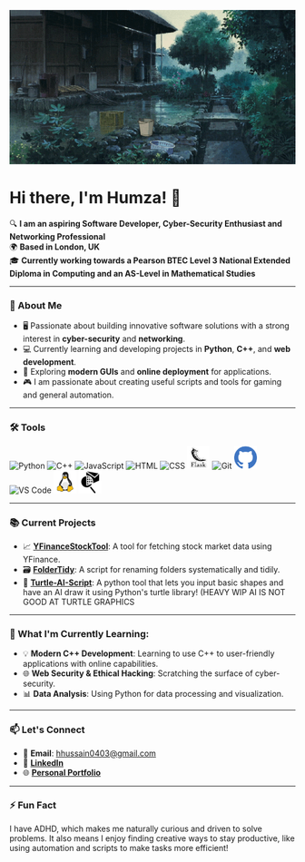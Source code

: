 ![Header Image](header.gif)
# Hi there, I'm Humza! 👋

🔍 **I am an aspiring Software Developer, Cyber-Security Enthusiast and Networking Professional**  
🌍 **Based in London, UK**  
🎓 **Currently working towards a Pearson BTEC Level 3 National Extended Diploma in Computing and an AS-Level in Mathematical Studies**

---

### 🚀 About Me
- 🖥️ Passionate about building innovative software solutions with a strong interest in **cyber-security** and **networking**.
- 💻 Currently learning and developing projects in **Python**, **C++**, and **web development**.
- 🧩 Exploring **modern GUIs** and **online deployment** for applications.
- 🎮 I am passionate about creating useful scripts and tools for gaming and general automation.

---

### 🛠️ Tools
<p align="left">
  <!-- Programming Languages -->
  <img src="https://cdn.jsdelivr.net/gh/devicons/devicon/icons/python/python-original.svg" alt="Python" width="40" height="40"/>
  <img src="https://cdn.jsdelivr.net/gh/devicons/devicon/icons/cplusplus/cplusplus-original.svg" alt="C++" width="40" height="40"/>
  <img src="https://cdn.jsdelivr.net/gh/devicons/devicon/icons/javascript/javascript-original.svg" alt="JavaScript" width="40" height="40"/>
  
  <!-- Web Development -->
  <img src="https://cdn.jsdelivr.net/gh/devicons/devicon/icons/html5/html5-original.svg" alt="HTML" width="40" height="40"/>
  <img src="https://cdn.jsdelivr.net/gh/devicons/devicon/icons/css3/css3-original.svg" alt="CSS" width="40" height="40"/>
  <img src="flask.png" alt="Flask" width="40" height="40"/>
  
  <!-- Version Control -->
  <img src="https://cdn.jsdelivr.net/gh/devicons/devicon/icons/git/git-original.svg" alt="Git" width="40" height="40"/>
  <img src="githublogo.svg" alt="GitHub" width="40" height="40"/>
  
  <!-- VS Code -->
  <img src="https://cdn.jsdelivr.net/gh/devicons/devicon/icons/vscode/vscode-original.svg" alt="VS Code" width="40" height="40"/>

  <!--Linux-->
  <img src="linux.svg" alt="VS Code" width="40" height="40"/>

  <!--Packet Tracer-->
  <img src="packettracer.svg" alt="VS Code" width="40" height="40"/>
</p>



---

### 📚 Current Projects
- 📈 [**YFinanceStockTool**](https://github.com/hhussain04/YFinanceStockTool): A tool for fetching stock market data using YFinance.
- 🗃️ [**FolderTidy**](https://github.com/hhussain04/FolderTidy): A script for renaming folders systematically and tidily.
- 🎨 [**Turtle-AI-Script**](https://github.com/hhussain04/Turtle-AI-Script): A python tool that lets you input basic shapes and have an AI draw it using Python's turtle library! (HEAVY WIP AI IS NOT GOOD AT TURTLE GRAPHICS

---

### 🌱 What I'm Currently Learning:
- 💡 **Modern C++ Development**: Learning to use C++ to user-friendly applications with online capabilities.
- 🌐 **Web Security & Ethical Hacking**: Scratching the surface of cyber-security.
- 📊 **Data Analysis**: Using Python for data processing and visualization.

---

### 📫 Let's Connect
- 📧 **Email**: [hhussain0403@gmail.com](mailto:hhussain0403@gmail.com)
- 💼 [**LinkedIn**](https://www.linkedin.com/in/humzahussain04/)
- 🌐 [**Personal Portfolio**](https://hhussain04.github.io) 

---

### ⚡ Fun Fact
I have ADHD, which makes me naturally curious and driven to solve problems. It also means I enjoy finding creative ways to stay productive, like using automation and scripts to make tasks more efficient!
